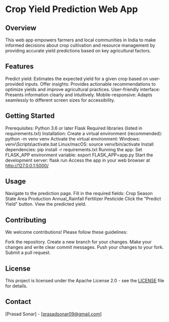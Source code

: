 # Crop Yield Prediction Web App

## Overview

This web app empowers farmers and local communities in India to make informed decisions about crop cultivation and resource management by providing accurate yield predictions based on key agricultural factors.

## Features

Predict yield: Estimates the expected yield for a given crop based on user-provided inputs.
Offer insights: Provides actionable recommendations to optimize yields and improve agricultural practices.
User-friendly interface: Presents information clearly and intuitively.
Mobile-responsive: Adapts seamlessly to different screen sizes for accessibility.
## Getting Started

Prerequisites:
Python 3.6 or later
Flask
Required libraries (listed in requirements.txt)
Installation:
Create a virtual environment (recommended): python -m venv venv
Activate the virtual environment:
Windows: venv\Scripts\activate.bat
Linux/macOS: source venv/bin/activate
Install dependencies: pip install -r requirements.txt
Running the app:
Set FLASK_APP environment variable: export FLASK_APP=app.py
Start the development server: flask run
Access the app in your web browser at http://127.0.0.1:5000/
## Usage

Navigate to the prediction page.
Fill in the required fields:
Crop
Season
State
Area
Production
Annual_Rainfall
Fertilizer
Pesticide
Click the "Predict Yield" button.
View the predicted yield.
## Contributing

We welcome contributions! Please follow these guidelines:

Fork the repository.
Create a new branch for your changes.
Make your changes and write clear commit messages.
Push your changes to your fork.
Submit a pull request.
## License

This project is licensed under the Apache License 2.0 - see the [LICENSE](LICENSE) file for details.

## Contact

[Prasad Sonar] - [prasadsonar09@gmail.com]
